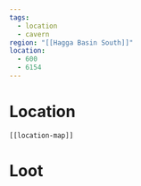 ```yaml
---
tags:
  - location
  - cavern
region: "[[Hagga Basin South]]"
location:
  - 600
  - 6154
---
```

# Location
```meta-bind-embed
[[location-map]]
```
# Loot